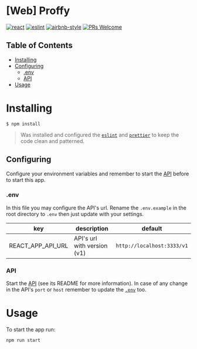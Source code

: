 # [Web] Proffy
[![react](https://img.shields.io/badge/reactjs-16.13.1-61dafb?style=flat-square&logo=react)](https://reactjs.org/)
[![eslint](https://img.shields.io/badge/eslint-6.8.0-4b32c3?style=flat-square&logo=eslint)](https://eslint.org/)
[![airbnb-style](https://flat.badgen.net/badge/style-guide/airbnb/ff5a5f?icon=airbnb)](https://github.com/airbnb/javascript)
[![PRs Welcome](https://img.shields.io/badge/PRs-welcome-brightgreen.svg?style=flat-square)](http://makeapullrequest.com)

## Table of Contents
* [Installing](#installing)
* [Configuring](#configuring)
    * [.env](#env)
    * [API](#api)
* [Usage](#usage)

# Installing

```
$ npm install
```
> Was installed and configured the [`eslint`](https://eslint.org/) and [`prettier`](https://prettier.io/) to keep the code clean and patterned.

## Configuring
Configure your environment variables and remember to start the [API](../backend) before to start this app.

### .env
In this file you may configure the API's url. Rename the `.env.example` in the root directory to `.env` then just update with your settings.

key|description|default
---|---|---
REACT_APP_API_URL|API's url with version (v1)|`http://localhost:3333/v1`

### API
Start the [API](../backend) (see its README for more information). In case of any change in the API's `port` or `host` remember to update the [`.env`](#env) too.


# Usage
To start the app run:
```
npm run start
```
